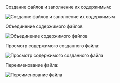 Создание файлов и заполнение их содержимым:

![Создание файлов и заполнение их содержимым](https://i.ibb.co/MPFCP6d/123.jpg)

Объединение содержимого файлов

![Объединение содержимого файлов](https://i.ibb.co/LY44285/123456.jpg)

Просмотр содержимого созданного файла:

![Просмотр содержимого созданного файла](https://i.ibb.co/ws6Dq4s/1234567.jpg)

Переименование файла:

![Переименование файла](https://i.ibb.co/R4LKpDY/12345678.jpg)
